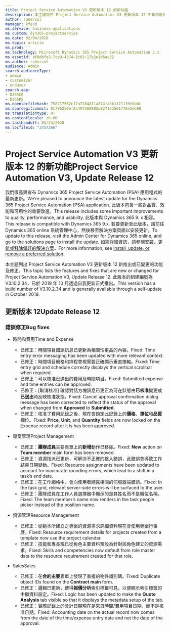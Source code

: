 ```yaml
---
title: Project Service Automation V3 更新版本 12 的新功能
description: 本主題提供 Project Service Automation V3 更新版本 12 中新功能的相關資訊。
author: ruhercul
manager: kfend
ms.service: business-applications
ms.custom: dyn365-projectservice
ms.date: 02/04/2020
ms.topic: article
ms.prod: ''
ms.technology: Microsoft Dynamics 365 Project Service Automation 3.x
ms.assetid: af8dbfe3-7ce9-4374-9c03-17b2e1d6ac32
ms.author: ruhercul
audience: Admin
search.audienceType:
- admin
- customizer
- enduser
search.app:
- D365CE
- D365PS
ms.openlocfilehash: 758717562c12a72848f1a874fa8b1171139ebb0c
ms.sourcegitcommit: 8c786230ef2a497280885b827162561776e2eb00
ms.translationtype: HT
ms.contentlocale: zh-HK
ms.lasthandoff: 03/24/2020
ms.locfileid: "3757266"
---
```

# <a name="project-service-automation-v3-update-release-12"></a><span data-ttu-id="d78cf-103">Project Service Automation V3 更新版本 12 的新功能</span><span class="sxs-lookup"><span data-stu-id="d78cf-103">Project Service Automation V3, Update Release 12</span></span>
<span data-ttu-id="d78cf-104">我們很高興宣布 Dynamics 365 Project Service Automation (PSA) 應用程式的最新更新。</span><span class="sxs-lookup"><span data-stu-id="d78cf-104">We’re pleased to announce the latest update for the Dynamics 365 Project Service Automation (PSA) application.</span></span> <span data-ttu-id="d78cf-105">此版本包含一些對品質、效能和可用性的重要改進。</span><span class="sxs-lookup"><span data-stu-id="d78cf-105">This release includes some important improvements to quality, performance, and usability.</span></span> <span data-ttu-id="d78cf-106">此版本與 Dynamics 365 9. x 相容。</span><span class="sxs-lookup"><span data-stu-id="d78cf-106">This release is compatible with Dynamics 365 9.x.</span></span> <span data-ttu-id="d78cf-107">若要更新至此版本，請前往 Dynamics 365 online 系統管理中心，然後移至解決方案頁面以安裝更新。</span><span class="sxs-lookup"><span data-stu-id="d78cf-107">To update to this release, visit the Admin Center for Dynamics 365 online, and go to the solutions page to install the update.</span></span> <span data-ttu-id="d78cf-108">如需詳細資訊，請參閱[安裝、更新或移除偏好的解決方案](https://docs.microsoft.com/power-platform/admin/install-remove-preferred-solution)。</span><span class="sxs-lookup"><span data-stu-id="d78cf-108">For more information, see [Install, update, or remove a preferred solution](https://docs.microsoft.com/power-platform/admin/install-remove-preferred-solution).</span></span>

<span data-ttu-id="d78cf-109">本主題列出 Project Service Automation V3 更新版本 12 新推出或已變更的功能及修正。</span><span class="sxs-lookup"><span data-stu-id="d78cf-109">This topic lists the features and fixes that are new or changed for Project Service Automation V3, Update Release 12.</span></span> <span data-ttu-id="d78cf-110">此版本的組建編號為 V3.10.2.34，已於 2019 年 10 月透過自我更新正式推出。</span><span class="sxs-lookup"><span data-stu-id="d78cf-110">This version has a build number of V3.10.2.34 and is generally available through a self-update in October 2019.</span></span>

## <a name="update-release-12"></a><span data-ttu-id="d78cf-111">更新版本 12</span><span class="sxs-lookup"><span data-stu-id="d78cf-111">Update Release 12</span></span>

### <a name="bug-fixes"></a><span data-ttu-id="d78cf-112">錯誤修正</span><span class="sxs-lookup"><span data-stu-id="d78cf-112">Bug fixes</span></span>

- <span data-ttu-id="d78cf-113">時間和費用</span><span class="sxs-lookup"><span data-stu-id="d78cf-113">Time and Expense</span></span>

    - <span data-ttu-id="d78cf-114">已修正：時間項目錯誤訊息已更新為相關性更高的內容。</span><span class="sxs-lookup"><span data-stu-id="d78cf-114">Fixed: Time entry error messaging has been updated with more relevant context.</span></span>
    - <span data-ttu-id="d78cf-115">已修正：時間項目網格和排程會視需要正確顯示垂直捲軸。</span><span class="sxs-lookup"><span data-stu-id="d78cf-115">Fixed: Time entry grid and schedule correctly displays the vertical scrollbar when required.</span></span>
    - <span data-ttu-id="d78cf-116">已修正：可以核准已送出的費用及時間項目。</span><span class="sxs-lookup"><span data-stu-id="d78cf-116">Fixed: Submitted expense and time entries can be approved.</span></span>
    - <span data-ttu-id="d78cf-117">已修正：[取消核准] 確認對話方塊訊息已更正為可在狀態由**已核准**變更成**已送出**時反映核准狀態。</span><span class="sxs-lookup"><span data-stu-id="d78cf-117">Fixed: Cancel approval confirmation dialog message has been corrected to reflect the status of the approval when changed from **Approved** to **Submitted**.</span></span>
    - <span data-ttu-id="d78cf-118">已修正：核准了費用記錄之後，現在會鎖定此記錄上的**價格**、**單位**和**品質**欄位。</span><span class="sxs-lookup"><span data-stu-id="d78cf-118">Fixed: **Price**, **Unit**, and **Quantity** fields are now locked on the Expense record after it is has been approved.</span></span>

- <span data-ttu-id="d78cf-119">專案管理</span><span class="sxs-lookup"><span data-stu-id="d78cf-119">Project Management</span></span>

    - <span data-ttu-id="d78cf-120">已修正：**團隊成員**主要表單上的**新增**動作已移除。</span><span class="sxs-lookup"><span data-stu-id="d78cf-120">Fixed: **New** action on **Team member** main form has been removed.</span></span>
    - <span data-ttu-id="d78cf-121">已修正：資源指派已更新，可解決不正確的捨入錯誤，此錯誤會導致工作結束日期變動。</span><span class="sxs-lookup"><span data-stu-id="d78cf-121">Fixed: Resource assignments have been updated to account for inaccurate rounding errors, which lead to a shift in a task’s end date.</span></span>
    - <span data-ttu-id="d78cf-122">已修正：在工作網格中，會向使用者顯露相關的伺服器端錯誤。</span><span class="sxs-lookup"><span data-stu-id="d78cf-122">Fixed: In the task grid, relevant server-side errors will be surfaced to the user.</span></span>
    - <span data-ttu-id="d78cf-123">已修正：團隊成員在工作人員選擇器中顯示的是其姓名而不是職位名稱。</span><span class="sxs-lookup"><span data-stu-id="d78cf-123">Fixed: The team member’s name now renders in the task people picker instead of the position name.</span></span>

- <span data-ttu-id="d78cf-124">資源管理</span><span class="sxs-lookup"><span data-stu-id="d78cf-124">Resource Management</span></span>

    - <span data-ttu-id="d78cf-125">已修正：從範本所建立之專案的資源需求詳細資料現在會使用專案行事曆。</span><span class="sxs-lookup"><span data-stu-id="d78cf-125">Fixed: Resource requirement details for projects created from a template now use the project calendar.</span></span>
    - <span data-ttu-id="d78cf-126">已修正：技能和專長現已從角色主要資料預設為針對該角色建立的資源需求。</span><span class="sxs-lookup"><span data-stu-id="d78cf-126">Fixed: Skills and competencies now default from role master data to the resource requirement created for that role.</span></span>

- <span data-ttu-id="d78cf-127">Sales</span><span class="sxs-lookup"><span data-stu-id="d78cf-127">Sales</span></span>

    - <span data-ttu-id="d78cf-128">已修正：在**合約主要**表單上發現了重複的物件識別碼。</span><span class="sxs-lookup"><span data-stu-id="d78cf-128">Fixed: Duplicate object IDs found on the **Contract main** form.</span></span>
    - <span data-ttu-id="d78cf-129">已修正：邏輯已更新，使得**報價分析**索引標籤可見，以便顯示索引標籤的中繼資料設定。</span><span class="sxs-lookup"><span data-stu-id="d78cf-129">Fixed: Logic has been updated to make the **Quote Analysis** tab visible so that it displays the metadata setup of the tab.</span></span>
    - <span data-ttu-id="d78cf-130">已修正：實際記錄上的會計日期現在是來自時間/費用項目日期，而不是核准日期。</span><span class="sxs-lookup"><span data-stu-id="d78cf-130">Fixed: Accounting date on the actual record now comes from the date of the time/expense entry date and not the date of the approval.</span></span>
